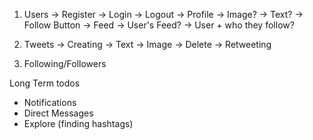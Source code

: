<!-- prettier-ignore-start -->

1. Users
    -> Register
    -> Login
    -> Logout
    -> Profile
        -> Image?
        -> Text?
        -> Follow Button
    -> Feed
        -> User's Feed?
        -> User + who they follow?

2. Tweets
    -> Creating
        -> Text
        -> Image
    -> Delete
    -> Retweeting

3. Following/Followers

Long Term todos
- Notifications
- Direct Messages
- Explore (finding hashtags)

<!-- prettier-ignore-end -->
